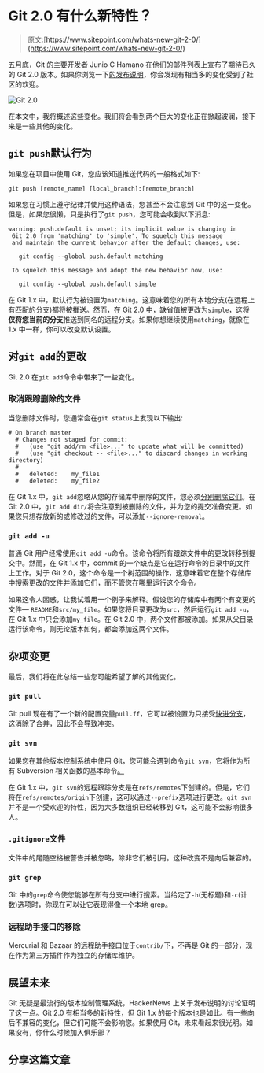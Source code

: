 # Git 2.0 有什么新特性？

> 原文:[https://www.sitepoint.com/whats-new-git-2-0/](https://www.sitepoint.com/whats-new-git-2-0/)

五月底，Git 的主要开发者 Junio C Hamano 在他们的邮件列表上宣布了期待已久的 Git 2.0 版本。如果你浏览一下[的发布说明](https://git.kernel.org/cgit/git/git.git/tree/Documentation/RelNotes/2.0.0.txt)，你会发现有相当多的变化受到了社区的欢迎。

![Git 2.0](../Images/1890d6efe665c191f70ac287091d5f48.png)

在本文中，我将概述这些变化。我们将会看到两个巨大的变化正在掀起波澜，接下来是一些其他的变化。

## `git push`默认行为

如果您在项目中使用 Git，您应该知道推送代码的一般格式如下:

```
git push [remote_name] [local_branch]:[remote_branch]
```

如果您在习惯上遵守纪律并使用这种语法，您甚至不会注意到 Git 中的这一变化。但是，如果您很懒，只是执行了`git push`，您可能会收到以下消息:

```
warning: push.default is unset; its implicit value is changing in 
 Git 2.0 from 'matching' to 'simple'. To squelch this message 
 and maintain the current behavior after the default changes, use: 

   git config --global push.default matching

 To squelch this message and adopt the new behavior now, use: 

   git config --global push.default simple
```

在 Git 1.x 中，默认行为被设置为`matching`。这意味着您的所有本地分支(在远程上有匹配的分支)都将被推送。然而，在 Git 2.0 中，缺省值被更改为`simple`，这将**仅将您当前的分支**推送到同名的远程分支。如果你想继续使用`matching`，就像在 1.x 中一样，你可以改变默认设置。

## 对`git add`的更改

Git 2.0 在`git add`命令中带来了一些变化。

### 取消跟踪删除的文件

当您删除文件时，您通常会在`git status`上发现以下输出:

```
# On branch master
  # Changes not staged for commit:
  #   (use "git add/rm <file>..." to update what will be committed)
  #   (use "git checkout -- <file>..." to discard changes in working directory)
  #
  #   deleted:    my_file1
  #   deleted:    my_file2
```

在 Git 1.x 中，`git add`忽略从您的存储库中删除的文件，您必须[分别删除它们](http://stackoverflow.com/questions/6004453/how-to-remove-multiple-deleted-files-in-git-repository)。在 Git 2.0 中，`git add dir/`将会注意到被删除的文件，并为您的提交准备变更。如果您只想存放新的或修改过的文件，可以添加`--ignore-removal`。

### `git add -u`

普通 Git 用户经常使用`git add -u`命令。该命令将所有跟踪文件中的更改转移到提交中。然而，在 Git 1.x 中，commit 的一个缺点是它在运行命令的目录中的文件上工作。对于 Git 2.0，这个命令是一个树范围的操作，这意味着它在整个存储库中搜索更改的文件并添加它们，而不管您在哪里运行这个命令。

如果这令人困惑，让我试着用一个例子来解释。假设您的存储库中有两个有变更的文件— `README`和`src/my_file`。如果您将目录更改为`src`，然后运行`git add -u`，在 Git 1.x 中只会添加`my_file`。在 Git 2.0 中，两个文件都被添加。如果从父目录运行该命令，则无论版本如何，都会添加这两个文件。

## 杂项变更

最后，我们将在此总结一些您可能希望了解的其他变化。

### `git pull`

Git pull 现在有了一个新的配置变量`pull.ff`，它可以被设置为只接受[快进分支](https://confluence.atlassian.com/display/BITBUCKET/Git+fast+forwards+and+branch+management)，这消除了合并，因此不会导致冲突。

### `git svn`

如果您在其他版本控制系统中使用 Git，您可能会遇到命令`git svn`，它将作为所有 Subversion 相关函数的基本命令[。](http://git-scm.com/book/en/Git-and-Other-Systems-Git-and-Subversion)

在 Git 1.x 中，`git svn`的远程跟踪分支是在`refs/remotes`下创建的。但是，它们将在`refs/remotes/origin`下创建，这可以通过`--prefix`选项进行更改。`git svn`并不是一个受欢迎的特性，因为大多数组织已经转移到 Git，这可能不会影响很多人。

### `.gitignore`文件

文件中的尾随空格被警告并被忽略，除非它们被引用。这种改变不是向后兼容的。

### `git grep`

Git 中的`grep`命令使您能够在所有分支中进行搜索。当给定了`-h`(无标题)和`-c`(计数)选项时，你现在可以让它表现得像一个本地 grep。

### 远程助手接口的移除

Mercurial 和 Bazaar 的远程助手接口位于`contrib/`下，不再是 Git 的一部分，现在作为第三方插件作为独立的存储库维护。

## 展望未来

Git 无疑是最流行的版本控制管理系统，HackerNews 上关于发布说明的讨论证明了这一点。Git 2.0 有相当多的新特性，但 Git 1.x 的每个版本也是如此。有一些向后不兼容的变化，但它们可能不会影响您。如果使用 Git，未来看起来很光明。如果没有，你什么时候加入俱乐部？

## 分享这篇文章